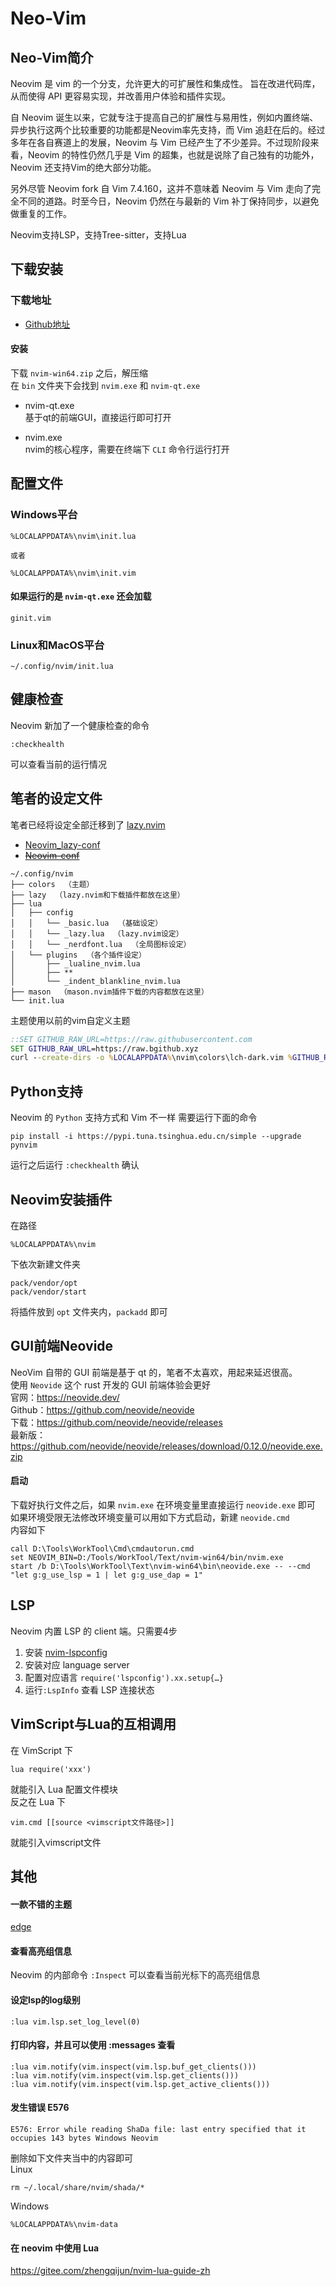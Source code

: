 # Neo-Vim

## Neo-Vim简介
Neovim 是 vim 的一个分支，允许更大的可扩展性和集成性。 旨在改进代码库，从而使得 API 更容易实现，并改善用户体验和插件实现。  

自 Neovim 诞生以来，它就专注于提高自己的扩展性与易用性，例如内置终端、异步执行这两个比较重要的功能都是Neovim率先支持，而 Vim 追赶在后的。经过多年在各自赛道上的发展，Neovim 与 Vim 已经产生了不少差异。不过现阶段来看，Neovim 的特性仍然几乎是 Vim 的超集，也就是说除了自己独有的功能外，Neovim 还支持Vim的绝大部分功能。  

另外尽管 Neovim fork 自 Vim 7.4.160，这并不意味着 Neovim 与 Vim 走向了完全不同的道路。时至今日，Neovim 仍然在与最新的 Vim 补丁保持同步，以避免做重复的工作。  

Neovim支持LSP，支持Tree-sitter，支持Lua

## 下载安装

### 下载地址
* [Github地址](https://github.com/neovim/neovim)

#### 安装
下载 ``nvim-win64.zip`` 之后，解压缩  
在 ``bin`` 文件夹下会找到 ``nvim.exe`` 和 ``nvim-qt.exe``

- nvim-qt.exe  
  基于qt的前端GUI，直接运行即可打开

- nvim.exe  
  nvim的核心程序，需要在终端下 ``CLI`` 命令行运行打开

## 配置文件

### Windows平台
```
%LOCALAPPDATA%\nvim\init.lua

或者

%LOCALAPPDATA%\nvim\init.vim
```
#### 如果运行的是 ``nvim-qt.exe`` 还会加载
```
ginit.vim
```

### Linux和MacOS平台

```
~/.config/nvim/init.lua
```

## 健康检查
Neovim 新加了一个健康检查的命令
```
:checkhealth
```
可以查看当前的运行情况

## 笔者的设定文件
笔者已经将设定全部迁移到了 [lazy.nvim](https://github.com/folke/lazy.nvim)

- [Neovim_lazy-conf](Neovim_lazy-conf)
- ~~[Neovim-conf](Neovim-conf)~~

```
~/.config/nvim
├── colors  （主题）
├── lazy  （lazy.nvim和下载插件都放在这里）
├── lua
│   ├── config
│   │   └── _basic.lua  （基础设定）
│   │   └── _lazy.lua  （lazy.nvim设定）
│   │   └── _nerdfont.lua  （全局图标设定）
│   └── plugins  （各个插件设定）
│       ├── _lualine_nvim.lua
│       ├── **
│       └── _indent_blankline_nvim.lua
├── mason  （mason.nvim插件下载的内容都放在这里）
└── init.lua
```

主题使用以前的vim自定义主题
```cmd
::SET GITHUB_RAW_URL=https://raw.githubusercontent.com
SET GITHUB_RAW_URL=https://raw.bgithub.xyz
curl --create-dirs -o %LOCALAPPDATA%\nvim\colors\lch-dark.vim %GITHUB_RAW_URL%/leoplutos/tecnote/master/DevTool/Vim-conf/vimconf/colors/lch-dark.vim
```


## Python支持
Neovim 的 ``Python`` 支持方式和 Vim 不一样
需要运行下面的命令
```
pip install -i https://pypi.tuna.tsinghua.edu.cn/simple --upgrade pynvim
```
运行之后运行 ``:checkhealth`` 确认

## Neovim安装插件
在路径
```
%LOCALAPPDATA%\nvim
```
下依次新建文件夹
```
pack/vendor/opt
pack/vendor/start
```
将插件放到 ``opt`` 文件夹内，``packadd`` 即可

## GUI前端Neovide
NeoVim 自带的 GUI 前端是基于 qt 的，笔者不太喜欢，用起来延迟很高。  
使用 ``Neovide`` 这个 rust 开发的 GUI 前端体验会更好  
官网：https://neovide.dev/  
Github：https://github.com/neovide/neovide  
下载：https://github.com/neovide/neovide/releases  
最新版：https://github.com/neovide/neovide/releases/download/0.12.0/neovide.exe.zip  

#### 启动
下载好执行文件之后，如果 ``nvim.exe`` 在环境变量里直接运行 ``neovide.exe`` 即可  
如果环境受限无法修改环境变量可以用如下方式启动，新建 ``neovide.cmd``  
内容如下
```
call D:\Tools\WorkTool\Cmd\cmdautorun.cmd
set NEOVIM_BIN=D:/Tools/WorkTool/Text/nvim-win64/bin/nvim.exe
start /b D:\Tools\WorkTool\Text\nvim-win64\bin\neovide.exe -- --cmd "let g:g_use_lsp = 1 | let g:g_use_dap = 1"
```

## LSP
Neovim 内置 LSP 的 client 端。只需要4步
1. 安装 [nvim-lspconfig](https://github.com/neovim/nvim-lspconfig)
2. 安装对应 language server
3. 配置对应语言 ``require('lspconfig').xx.setup{…}``
4. 运行``:LspInfo`` 查看 LSP 连接状态

## VimScript与Lua的互相调用
在 VimScript 下
```
lua require('xxx')
```
就能引入 Lua 配置文件模块  
反之在 Lua 下
```
vim.cmd [[source <vimscript文件路径>]]
```
就能引入vimscript文件

## 其他

#### 一款不错的主题
[edge](https://github.com/sainnhe/edge)

#### 查看高亮组信息
Neovim 的内部命令 ``:Inspect`` 可以查看当前光标下的高亮组信息

#### 设定lsp的log级别
```
:lua vim.lsp.set_log_level(0)
```

#### 打印内容，并且可以使用 :messages 查看
```
:lua vim.notify(vim.inspect(vim.lsp.buf_get_clients()))
:lua vim.notify(vim.inspect(vim.lsp.get_clients()))
:lua vim.notify(vim.inspect(vim.lsp.get_active_clients()))
```

#### 发生错误 E576
```
E576: Error while reading ShaDa file: last entry specified that it occupies 143 bytes Windows Neovim
```
删除如下文件夹当中的内容即可  
Linux
```
rm ~/.local/share/nvim/shada/*
```
Windows
```
%LOCALAPPDATA%\nvim-data
```

#### 在 neovim 中使用 Lua
https://gitee.com/zhengqijun/nvim-lua-guide-zh

